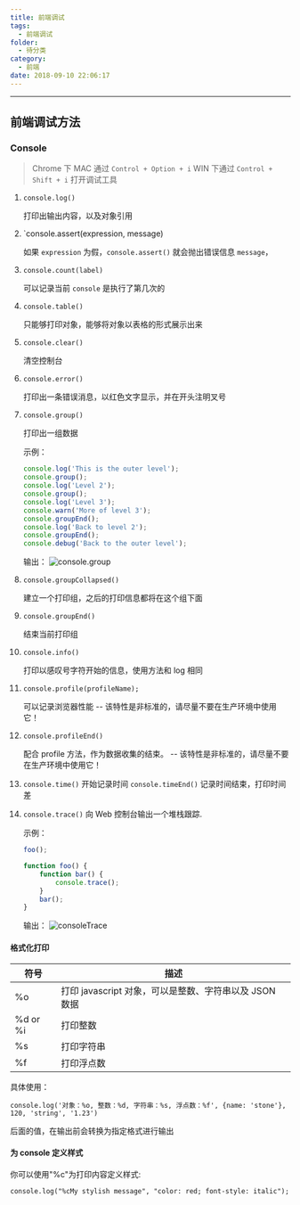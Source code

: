 ```yaml
---
title: 前端调试
tags:
  - 前端调试
folder:
  - 待分类
category:
  - 前端
date: 2018-09-10 22:06:17
---
```



---

<!-- more -->

## 前端调试方法

### Console

> Chrome 下 MAC 通过 `Control + Option + i` WIN 下通过 `Control + Shift + i` 打开调试工具

1. `console.log()`

    打印出输出内容，以及对象引用

2. `console.assert(expression, message)

    如果 `expression` 为假，`console.assert()` 就会抛出错误信息 `message`，

3. `console.count(label)`

    可以记录当前 `console` 是执行了第几次的

4. `console.table()`

    只能够打印对象，能够将对象以表格的形式展示出来

5. `console.clear()`

    清空控制台

6. `console.error()`

    打印出一条错误消息，以红色文字显示，并在开头注明叉号

7. `console.group()`

    打印出一组数据

    示例：

    ```js
    console.log('This is the outer level');
    console.group();
    console.log('Level 2');
    console.group();
    console.log('Level 3');
    console.warn('More of level 3');
    console.groupEnd();
    console.log('Back to level 2');
    console.groupEnd();
    console.debug('Back to the outer level');
    ```

    输出：
    ![console.group](http://resources.ffstone.top/sources/images/Xnip2018-09-05_21-08-24.jpg)

8. `console.groupCollapsed()`

    建立一个打印组，之后的打印信息都将在这个组下面

9. `console.groupEnd()`

    结束当前打印组

10. `console.info()`

    打印以感叹号字符开始的信息，使用方法和 log 相同

11. `console.profile(profileName);`

    可以记录浏览器性能 -- 该特性是非标准的，请尽量不要在生产环境中使用它！

12. `console.profileEnd()`

    配合 profile 方法，作为数据收集的结束。 -- 该特性是非标准的，请尽量不要在生产环境中使用它！

13. `console.time()` 开始记录时间 `console.timeEnd()` 记录时间结束，打印时间差

14. `console.trace()` 向 Web 控制台输出一个堆栈跟踪.

    示例：

    ```js
    foo();

    function foo() {
    	function bar() {
    		console.trace();
    	}
    	bar();
    }
    ```

    输出：
    ![consoleTrace](http://resources.ffstone.top/sources/images/Xnip2018-09-05_21-08-24.jpg)

#### 格式化打印

| 符号     | 描述                                                   |
| -------- | ------------------------------------------------------ |
| %o       | 打印 javascript 对象，可以是整数、字符串以及 JSON 数据 |
| %d or %i | 打印整数                                               |
| %s       | 打印字符串                                             |
| %f       | 打印浮点数                                             |

具体使用：

`console.log('对象：%o, 整数：%d, 字符串：%s, 浮点数：%f', {name: 'stone'}, 120, 'string', '1.23')`

后面的值，在输出前会转换为指定格式进行输出

#### 为 console 定义样式

你可以使用"%c"为打印内容定义样式:

`console.log("%cMy stylish message", "color: red; font-style: italic");`
